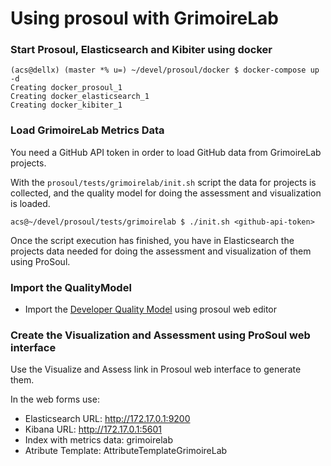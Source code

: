 # Using prosoul with GrimoireLab

### Start Prosoul, Elasticsearch and Kibiter using docker

```
(acs@dellx) (master *% u=) ~/devel/prosoul/docker $ docker-compose up -d
Creating docker_prosoul_1
Creating docker_elasticsearch_1
Creating docker_kibiter_1
```

### Load  GrimoireLab Metrics Data

You need a GitHub API token in order to load GitHub data from GrimoireLab projects.

With the `prosoul/tests/grimoirelab/init.sh` script the data for projects is collected,
and the quality model for doing the assessment and visualization is loaded.

```
acs@~/devel/prosoul/tests/grimoirelab $ ./init.sh <github-api-token>
```

Once the script execution has finished, you have in Elasticsearch the projects data needed for
doing the assessment and visualization of them using ProSoul.

### Import the QualityModel

* Import the [Developer Quality Model](https://github.com/Bitergia/prosoul/blob/master/django_prosoul/prosoul/data/developer_model.json) using prosoul web editor

### Create the Visualization and Assessment using ProSoul web interface

Use the Visualize and Assess link in Prosoul web interface to generate them. 

In the web forms use:

* Elasticsearch URL: http://172.17.0.1:9200
* Kibana URL: http://172.17.0.1:5601
* Index with metrics data: grimoirelab
* Atribute Template: AttributeTemplateGrimoireLab